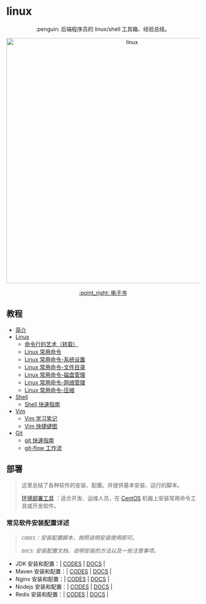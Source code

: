 # linux

<p align="center">
  :penguin: 后端程序员的 linux/shell 工具箱、经验总结。
</p>

<p align="center">
  <img src="http://oyz7npk35.bkt.clouddn.com//image/linux/linux.jpg" alt="linux" width="640">
</p>

<p align="center">
  <a href="https://dunwu.gitbooks.io/linux/" target="_blank">:point_right: 电子书</a>
</p>

## 教程

* [简介](docs/README.md)
* [Linux](docs/linux/README.md)
  * [命令行的艺术（转载）](docs/linux/the-art-of-command-line.md)
  * [Linux 常用命令](docs/linux/commands/README.md)
  * [Linux 常用命令-系统设置](docs/linux/commands/linux-cmd-system.md)
  * [Linux 常用命令-文件目录](docs/linux/commands/linux-cmd-file-and-folder.md)
  * [Linux 常用命令-磁盘管理](docs/linux/commands/linux-cmd-disk.md)
  * [Linux 常用命令-网络管理](docs/linux/commands/linux-cmd-network.md)
  * [Linux 常用命令-压缩](docs/linux/commands/linux-cmd-compress.md)
* [Shell](docs/shell/README.md)
  * [Shell 快速指南](docs/shell/shell-quickstart.md)
* [Vim](docs/vim/README.md)
  * [Vim 学习笔记](docs/vim/vim.md)
  * [Vim 快捷键图](docs/vim/vim-keyboards.md)
* [Git](docs/git/README.md)
  * [git 快速指南](docs/git/git-quickstart.md)
  * [git-flow 工作流](docs/git/git-flow.md)

## 部署

> 这里总结了各种软件的安装、配置。并提供基本安装、运行的脚本。
>
> [环境部署工具](codes/deploy/README.md) ：适合开发、运维人员，在 [CentOS](https://www.centos.org/) 机器上安装常用命令工具或开发软件。

### 常见软件安装配置详述

> *`CODES`：安装配置脚本，按照说明安装使用即可。*
>
> *`DOCS`: 安装配置文档，说明安装的方法以及一些注意事项。*

* JDK 安装和配置：| [CODES](codes/deploy/tool/jdk) | [DOCS](docs/deploy/tool/jdk/install-jdk.md) |
* Maven 安装和配置：| [CODES](codes/deploy/tool/maven) | [DOCS](docs/deploy/tool/maven/install-maven.md) |
* Nginx 安装和配置：| [CODES](codes/deploy/tool/nginx) | [DOCS](docs/deploy/tool/nginx/install-nginx.md) |
* Nodejs 安装和配置：| [CODES](codes/deploy/tool/nodejs) | [DOCS](docs/deploy/tool/nodejs/install-nodejs.md) |
* Redis 安装和配置：| [CODES](codes/deploy/tool/redis) | [DOCS](docs/deploy/tool/redis/install-redis.md) |
